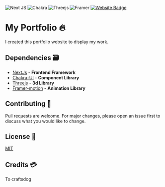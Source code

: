 ![Next JS](https://img.shields.io/badge/Next-black?style=for-the-badge&logo=next.js&logoColor=white)
![Chakra](https://img.shields.io/badge/chakra-%234ED1C5.svg?style=for-the-badge&logo=chakraui&logoColor=white)
![Threejs](https://img.shields.io/badge/threejs-black?style=for-the-badge&logo=three.js&logoColor=white)
![Framer](https://img.shields.io/badge/Framer-black?style=for-the-badge&logo=framer&logoColor=blue)
[![Website Badge](https://img.shields.io/badge/Visit-Now-green?style=for-the-badge&logo=vercel)](https://dsa-questions-tracker.vercel.app/)

# My Portfolio 🔥

I created this portfolio website to display my work.

## Dependencies 🗃

- [NextJs] - **Frontend Framework**
- [Chakra-UI] - **Component Library**
- [Threejs] - **3d Library**
- [Framer-motion] - **Animation Library**

## Contributing 👥

Pull requests are welcome. For major changes, please open an issue first to discuss what you would like to change.

## License 📄

[MIT](https://choosealicense.com/licenses/mit/)

[localforage]: https://github.com/localForage/localForage
[nextjs]: https://nextjs.org/
[chakra-ui]: https://chakra-ui.com/
[threejs]: https://threejs.org/
[framer-motion]: https://www.framer.com/motion/

## Credits 💳

To craftsdog
